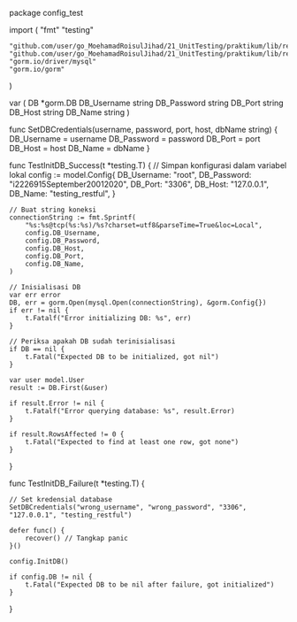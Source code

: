 package config_test

import (
	"fmt"
	"testing"

	"github.com/user/go_MoehamadRoisulJihad/21_UnitTesting/praktikum/lib/restfulApi/testing_restful/config"
	"github.com/user/go_MoehamadRoisulJihad/21_UnitTesting/praktikum/lib/restfulApi/testing_restful/model"
	"gorm.io/driver/mysql"
	"gorm.io/gorm"
)

var (
	DB *gorm.DB
	DB_Username string
	DB_Password string
	DB_Port     string
	DB_Host     string
	DB_Name     string
)

func SetDBCredentials(username, password, port, host, dbName string) {
	DB_Username = username
	DB_Password = password
	DB_Port = port
	DB_Host = host
	DB_Name = dbName
}

func TestInitDB_Success(t *testing.T) {
	// Simpan konfigurasi dalam variabel lokal
	config := model.Config{
		DB_Username: "root",
		DB_Password: "i2226915September20012020",
		DB_Port:     "3306",
		DB_Host:     "127.0.0.1",
		DB_Name:     "testing_restful",
	}

	// Buat string koneksi
	connectionString := fmt.Sprintf(
		"%s:%s@tcp(%s:%s)/%s?charset=utf8&parseTime=True&loc=Local",
		config.DB_Username,
		config.DB_Password,
		config.DB_Host,
		config.DB_Port,
		config.DB_Name,
	)

	// Inisialisasi DB
	var err error
	DB, err = gorm.Open(mysql.Open(connectionString), &gorm.Config{})
	if err != nil {
		t.Fatalf("Error initializing DB: %s", err)
	}

	// Periksa apakah DB sudah terinisialisasi
	if DB == nil {
		t.Fatal("Expected DB to be initialized, got nil")
	}

	var user model.User
	result := DB.First(&user)

	if result.Error != nil {
		t.Fatalf("Error querying database: %s", result.Error)
	}

	if result.RowsAffected != 0 {
		t.Fatal("Expected to find at least one row, got none")
	}
}

func TestInitDB_Failure(t *testing.T) {

	// Set kredensial database
	SetDBCredentials("wrong_username", "wrong_password", "3306", "127.0.0.1", "testing_restful")

	defer func() {
		recover() // Tangkap panic
	}()

	config.InitDB()

	if config.DB != nil {
		t.Fatal("Expected DB to be nil after failure, got initialized")
	}
}